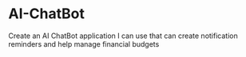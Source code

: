 # AI-ChatBot
Create an AI ChatBot application I can use that can create notification reminders and help manage financial budgets 
